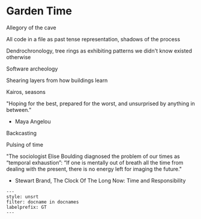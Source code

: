 # Garden Time

Allegory of the cave

All code in a file as past tense representation, shadows of the process

Dendrochronology, tree rings as exhibiting patterns we didn't know existed otherwise

Software archeology

Shearing layers from how buildings learn

Kairos, seasons

"Hoping for the best, prepared for the worst, and unsurprised by anything in between."
- Maya Angelou

Backcasting

Pulsing of time

"The sociologist Elise Boulding diagnosed the problem of our times as “temporal exhaustion”: “If one is mentally out of breath all the time from dealing with the present, there is no energy left for imaging the future."
- Stewart Brand, The Clock Of The Long Now: Time and Responsibility

```{bibliography}
---
style: unsrt
filter: docname in docnames
labelprefix: GT
---
```
